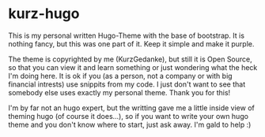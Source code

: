 # kurz-hugo

This is my personal written Hugo-Theme with the base of bootstrap. It is nothing fancy, but this was one part of it. Keep it simple and make it purple. 

The theme is copyrighted by me (KurzGedanke), but still it is Open Source, so that you can view it and learn something or just wondering what the heck I'm doing here. It is ok if you (as a person, not a company or with big financial intrests) use snippits from my code. I just don't want to see that somebody else uses exactly my personal theme. Thank you for this! 

I'm by far not an hugo expert, but the writting gave me a little inside view of theming hugo (of course it does...), so if you want to write your own hugo theme and you don't know where to start, just ask away. I'm gald to help :) 
